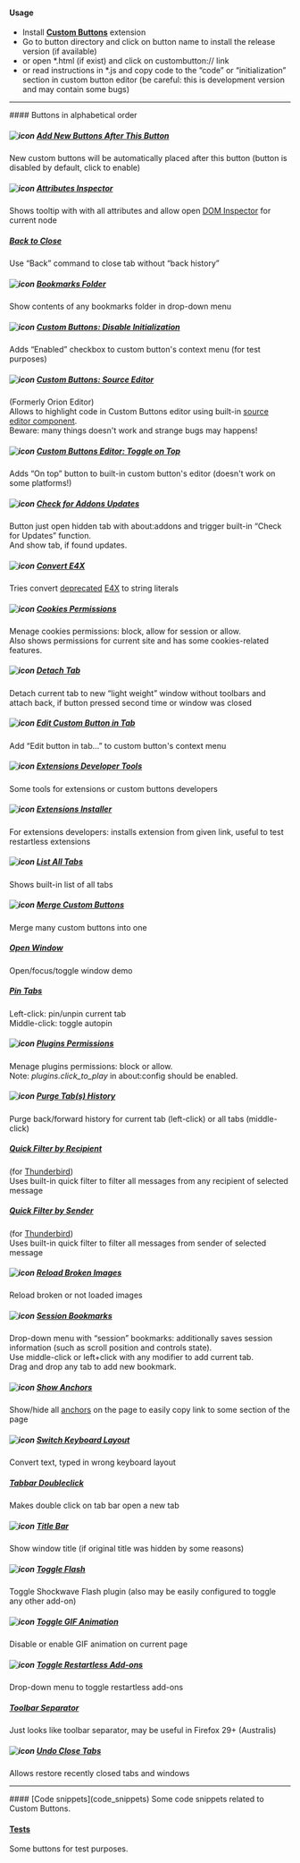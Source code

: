 ﻿#### Usage
* Install **[Custom Buttons](https://addons.mozilla.org/addon/custom-buttons/)** extension
* Go to button directory and click on button name to install the release version (if available)
* or open *.html (if exist) and click on custombutton:// link
* or read instructions in *.js and copy code to the “code” or “initialization” section in custom button editor (be careful: this is development version and may contain some bugs)

<hr>
#### Buttons in alphabetical order

##### ![icon](https://raw.github.com/Infocatcher/Custom_Buttons/master/Add_New_Buttons_After_This_Button/icon.png)&nbsp;[Add New Buttons After This Button](Add_New_Buttons_After_This_Button)
New custom buttons will be automatically placed after this button (button is disabled by default, click to enable)

##### ![icon](https://raw.github.com/Infocatcher/Custom_Buttons/master/Attributes_Inspector/icon.png)&nbsp;[Attributes Inspector](Attributes_Inspector)
Shows tooltip with with all attributes and allow open [DOM Inspector](https://addons.mozilla.org/addon/dom-inspector-6622/) for current node

##### [Back to Close](Back_to_Close)
Use “Back” command to close tab without “back history”

##### ![icon](https://raw.github.com/Infocatcher/Custom_Buttons/master/Bookmarks_Folder/icon.png)&nbsp;[Bookmarks Folder](Bookmarks_Folder)
Show contents of any bookmarks folder in drop-down menu

##### ![icon](https://raw.github.com/Infocatcher/Custom_Buttons/master/CB_Disable_Initialization/icon.png)&nbsp;[Custom Buttons: Disable Initialization](CB_Disable_Initialization)
Adds “Enabled” checkbox to custom button's context menu (for test purposes)

##### ![icon](https://raw.github.com/Infocatcher/Custom_Buttons/master/CB_Source_Editor/icon.png)&nbsp;[Custom Buttons: Source Editor](CB_Source_Editor)
(Formerly Orion Editor)
<br>Allows to highlight code in Custom Buttons editor using built-in [source editor component](https://developer.mozilla.org/en-US/docs/Tools/Editor).
<br>Beware: many things doesn't work and strange bugs may happens!

##### ![icon](https://raw.github.com/Infocatcher/Custom_Buttons/master/CB_Editor_Toggle_on_Top/icons/icon.png)&nbsp;[Custom Buttons Editor: Toggle on Top](CB_Editor_Toggle_on_Top)
Adds “On top” button to built-in custom button's editor (doesn't work on some platforms!)

##### ![icon](https://raw.github.com/Infocatcher/Custom_Buttons/master/Check_for_Addons_Updates/icon.png)&nbsp;[Check for Addons Updates](Check_for_Addons_Updates)
Button just open hidden tab with about:addons and trigger built-in “Check for Updates” function.
<br>And show tab, if found updates.

##### ![icon](https://raw.github.com/Infocatcher/Custom_Buttons/master/Convert_E4X/icon.png)&nbsp;[Convert E4X](Convert_E4X)
Tries convert [deprecated](http://custombuttons.sf.net/forum/viewtopic.php?f=2&t=365) [E4X](https://developer.mozilla.org/en-US/docs/E4X) to string literals

##### ![icon](https://raw.github.com/Infocatcher/Custom_Buttons/master/Cookies_Permissions/icons/icon.png)&nbsp;[Cookies Permissions](Cookies_Permissions)
Menage cookies permissions: block, allow for session or allow.
<br>Also shows permissions for current site and has some cookies-related features.

##### ![icon](https://raw.github.com/Infocatcher/Custom_Buttons/master/Detach_Tab/icon.png)&nbsp;[Detach Tab](Detach_Tab)
Detach current tab to new “light weight” window without toolbars and attach back, if button pressed second time or window was closed

##### ![icon](https://raw.github.com/Infocatcher/Custom_Buttons/master/Edit_Custom_Button_in_Tab/icon.png)&nbsp;[Edit Custom Button in Tab](Edit_Custom_Button_in_Tab)
Add “Edit button in tab…” to custom button's context menu

##### ![icon](https://raw.github.com/Infocatcher/Custom_Buttons/master/Extensions_Developer_Tools/icon.png)&nbsp;[Extensions Developer Tools](Extensions_Developer_Tools)
Some tools for extensions or custom buttons developers

##### ![icon](https://raw.github.com/Infocatcher/Custom_Buttons/master/Extensions_Installer/icon.png)&nbsp;[Extensions Installer](Extensions_Installer)
For extensions developers: installs extension from given link, useful to test restartless extensions

##### ![icon](https://raw.github.com/Infocatcher/Custom_Buttons/master/List_All_Tabs/icon.png)&nbsp;[List All Tabs](List_All_Tabs)
Shows built-in list of all tabs

##### ![icon](https://raw.github.com/Infocatcher/Custom_Buttons/master/Merge_Custom_Buttons/icon.png)&nbsp;[Merge Custom Buttons](Merge_Custom_Buttons)
Merge many custom buttons into one

##### [Open Window](Open_Window)
Open/focus/toggle window demo

##### [Pin Tabs](Pin_Tabs)
Left-click: pin/unpin current tab
<br>Middle-click: toggle autopin

##### ![icon](https://raw.github.com/Infocatcher/Custom_Buttons/master/Plugins_Permissions/icons/icon.png)&nbsp;[Plugins Permissions](Plugins_Permissions)
Menage plugins permissions: block or allow.
<br>Note: *plugins.click_to_play* in about:config should be enabled.

##### ![icon](https://raw.github.com/Infocatcher/Custom_Buttons/master/Purge_Tabs_History/icon.png)&nbsp;[Purge Tab(s) History](Purge_Tabs_History)
Purge back/forward history for current tab (left-click) or all tabs (middle-click)

##### [Quick Filter by Recipient](Quick_Filter_by_Recipient)
(for <a href="http://getthunderbird.com/">Thunderbird</a>)
<br>Uses built-in quick filter to filter all messages from any recipient of selected message

##### [Quick Filter by Sender](Quick_Filter_by_Sender)
(for <a href="http://getthunderbird.com/">Thunderbird</a>)
<br>Uses built-in quick filter to filter all messages from sender of selected message

##### ![icon](https://raw.github.com/Infocatcher/Custom_Buttons/master/Reload_Broken_Images/icon.png)&nbsp;[Reload Broken Images](Reload_Broken_Images)
Reload broken or not loaded images

##### ![icon](https://raw.github.com/Infocatcher/Custom_Buttons/master/Session_Bookmarks/icon.png)&nbsp;[Session Bookmarks](Session_Bookmarks)
Drop-down menu with “session” bookmarks: additionally saves session information (such as scroll position and controls state).
<br>Use middle-click or left+click with any modifier to add current tab.
<br>Drag and drop any tab to add new bookmark.

##### ![icon](https://raw.github.com/Infocatcher/Custom_Buttons/master/Show_Anchors/icon.png)&nbsp;[Show Anchors](Show_Anchors)
Show/hide all <a href="https://en.wikipedia.org/wiki/HTML_element#Anchor">anchors</a> on the page to easily copy link to some section of the page

##### ![icon](https://raw.github.com/Infocatcher/Custom_Buttons/master/Switch_Keyboard_Layout/icon.png)&nbsp;[Switch Keyboard Layout](Switch_Keyboard_Layout)
Convert text, typed in wrong keyboard layout

##### [Tabbar Doubleclick](Tabbar_Doubleclick)
Makes double click on tab bar open a new tab

##### ![icon](https://raw.github.com/Infocatcher/Custom_Buttons/master/Title_Bar/icon.png)&nbsp;[Title Bar](Title_Bar)
Show window title (if original title was hidden by some reasons)

##### ![icon](https://raw.github.com/Infocatcher/Custom_Buttons/master/Toggle_Flash/icon.png)&nbsp;[Toggle Flash](Toggle_Flash)
Toggle Shockwave Flash plugin (also may be easily configured to toggle any other add-on)

##### ![icon](https://raw.github.com/Infocatcher/Custom_Buttons/master/Toggle_GIF_Animation/icon.png)&nbsp;[Toggle GIF Animation](Toggle_GIF_Animation)
Disable or enable GIF animation on current page

##### ![icon](https://raw.github.com/Infocatcher/Custom_Buttons/master/Toggle_Restartless_Add-ons/icon.png)&nbsp;[Toggle Restartless Add-ons](Toggle_Restartless_Add-ons)
Drop-down menu to toggle restartless add-ons

##### [Toolbar Separator](Toolbar_Separator)
Just looks like toolbar separator, may be useful in Firefox 29+ (Australis)

##### ![icon](https://raw.github.com/Infocatcher/Custom_Buttons/master/Undo_Close_Tabs/icons/icon.png)&nbsp;[Undo Close Tabs](Undo_Close_Tabs)
Allows restore recently closed tabs and windows

<hr>
#### [Code snippets](code_snippets)
Some code snippets related to Custom Buttons.

#### [Tests](tests)
Some buttons for test purposes.